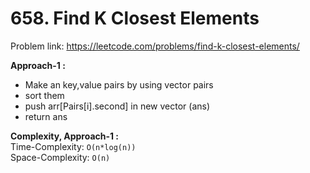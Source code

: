 # 658. Find K Closest Elements

Problem link: https://leetcode.com/problems/find-k-closest-elements/

**Approach-1 :**<br>

- Make an key,value pairs by using vector pairs
- sort them
- push arr[Pairs[i].second] in new vector (ans)
- return ans

**Complexity, Approach-1 :**<br>
Time-Complexity: `O(n*log(n))` <br>
Space-Complexity: `O(n)` <br>
